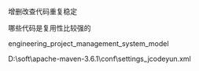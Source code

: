 增删改查代码重复稳定

哪些代码是复用性比较强的

engineering_project_management_system_model 

D:\soft\apache-maven-3.6.1\conf\settings_jcodeyun.xml




